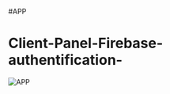 #APP
# Client-Panel-Firebase-authentification-

![APP](https://user-images.githubusercontent.com/77145529/193451023-fd99132c-facb-4661-9ffc-733f8396b714.gif)
